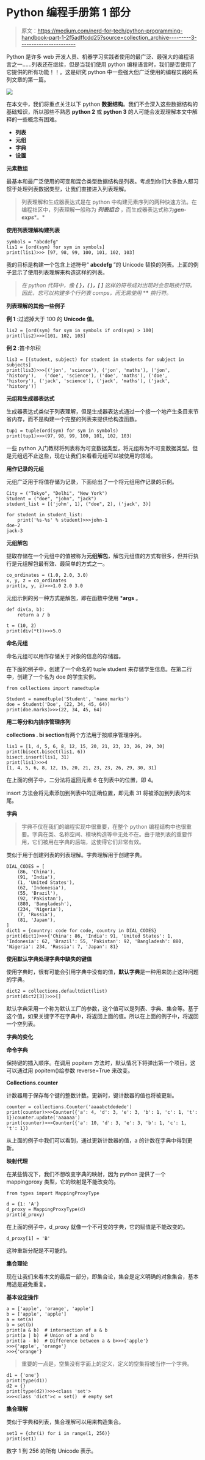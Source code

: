# Python 编程手册第 1 部分

> 原文：<https://medium.com/nerd-for-tech/python-programming-handbook-part-1-2f5adffcdd25?source=collection_archive---------3----------------------->

Python 是许多 web 开发人员、机器学习实践者使用的最广泛、最强大的编程语言之一……列表还在继续，但是当我们使用 python 编程语言时，我们是否使用了它提供的所有功能！！。这是研究 python 中一些强大但广泛使用的编程实践的系列文章的第一篇。

![](img/37e3b7dcc5e4f8f8d981f00d10796647.png)

在本文中，我们将重点关注以下 python **数据结构**。我们不会深入这些数据结构的基础知识，所以那些不熟悉 **python 2** 或 **python 3** 的人可能会发现理解本文中解释的一些概念有困难。

*   **列表**
*   **元组**
*   **字典**
*   **设置**

**元素数组**

最基本和最广泛使用的可变和混合类型数据结构是列表。考虑到你们大多数人都习惯于处理列表数据类型，让我们直接进入列表理解。

> 列表理解和生成器表达式是在 python 中构建元素序列的两种快速方法。在编程社区中，列表理解一般称为 ***列表组合*** ，而生成器表达式称为***gen-exps****。*

**使用列表理解构建列表**

```
symbols = "abcdefg"
lis1 = [ord(sym) for sym in symbols]
print(lis1)>>> [97, 98, 99, 100, 101, 102, 103]
```

我的目标是构建一个包含上述符号“ **abcdefg** ”的 Unicode 替换的列表。上面的例子显示了使用列表理解来构造这样的列表。

> *在 python 代码中，像* ***{ }，( )，[ ]*** *这样的符号成对出现时会忽略换行符。因此，您可以构建多个行列表 comps，而无需使用* ***\*** *换行符。*

**列表理解的其他一些例子**

**例 1** :过滤掉大于 100 的 **Unicode 值**。

```
lis2 = [ord(sym) for sym in symbols if ord(sym) > 100]
print(lis2)>>>[101, 102, 103]
```

**例 2** :笛卡尔积

```
lis3 = [(student, subject) for student in students for subject in subjects]
print(lis3)>>>[('jon', 'science'), ('jon', 'maths'), ('jon', 'history'),   ('doe', 'science'), ('doe', 'maths'), ('doe', 'history'), ('jack', 'science'), ('jack', 'maths'), ('jack', 'history')]
```

**元组和生成器表达式**

生成器表达式类似于列表理解，但是生成器表达式通过一个接一个地产生条目来节省内存，而不是构建一个完整的列表来提供给构造函数。

```
tup1 = tuple(ord(sym) for sym in symbols)
print(tup1)>>>(97, 98, 99, 100, 101, 102, 103)
```

一些 python 入门教材将列表称为可变数据类型，将元组称为不可变数据类型。但是元组远不止这些，现在让我们来看看元组可以被使用的领域。

**用作记录的元组**

元组广泛用于将值存储为记录，下面给出了一个将元组用作记录的示例。

```
City = ("Tokyo", "Delhi", "New York")
Student = ("doe", "john", "jack")
student_list = [('john', 1), ("doe", 2), ('jack', 3)]

for student in student_list:
    print('%s-%s' % student)>>>john-1
doe-2
jack-3
```

**元组解包**

提取存储在一个元组中的值被称为**元组解包**，解包元组值的方式有很多，但并行执行是元组解包最有效、最简单的方式之一。

```
co_ordinates = (1.0, 2.0, 3.0)
x, y, z = co_ordinates
print(x, y, z)>>>1.0 2.0 3.0
```

元组示例的另一种方式是解包，即在函数中使用 ***args** 。

```
def div(a, b):
    return a / b

t = (10, 2)
print(div(*t))>>>5.0
```

**命名元组**

命名元组可以用作存储关于对象的信息的存储器。

在下面的例子中，创建了一个命名的 tuple student 来存储学生信息。在第二行中，创建了一个名为 doe 的学生实例。

```
from collections import namedtuple

Student = namedtuple('Student', 'name marks')
doe = Student('Doe', (22, 34, 45, 64))
print(doe.marks)>>>(22, 34, 45, 64)
```

**用二等分和内排序管理序列**

**collections . bi section**有两个方法用于按顺序管理序列。

```
lis1 = [1, 4, 5, 6, 8, 12, 15, 20, 21, 23, 23, 26, 29, 30]
print(bisect.bisect(lis1, 6))
bisect.insort(lis1, 31)
print(lis1)>>>4
[1, 4, 5, 6, 8, 12, 15, 20, 21, 23, 23, 26, 29, 30, 31]
```

在上面的例子中，二分法将返回元素 6 在列表中的位置，即 4。

insort 方法会将元素添加到列表中的正确位置，即元素 31 将被添加到列表的末尾。

**字典**

> 字典不仅在我们的编程实现中很重要，在整个 python 编程结构中也很重要。字典在类、名称空间、模块构造等中无处不在。由于散列表的重要作用，它们被用在字典的后端，这使得它们非常有效。

类似于用于创建列表的列表理解。字典理解用于创建字典。

```
DIAL_CODES = [
    (86, 'China'),
    (91, 'India'),
    (1, 'United States'),
    (62, 'Indonesia'),
    (55, 'Brazil'),
    (92, 'Pakistan'),
    (880, 'Bangladesh'),
    (234, 'Nigeria'),
    (7, 'Russia'),
    (81, 'Japan'),
]
dict1 = {country: code for code, country in DIAL_CODES}
print(dict1)>>>{'China': 86, 'India': 91, 'United States': 1, 'Indonesia': 62, 'Brazil': 55, 'Pakistan': 92, 'Bangladesh': 880, 'Nigeria': 234, 'Russia': 7, 'Japan': 81}
```

**使用默认字典处理字典中缺失的键值**

使用字典时，很有可能会引用字典中没有的值，**默认字典**是一种用来防止这种问题的字典。

```
dict2 = collections.defaultdict(list)
print(dict2[3])>>>[]
```

默认字典采用一个称为默认工厂的参数，这个值可以是列表、字典、集合等。基于这个值，如果关键字不在字典中，将返回上面的值。所以在上面的例子中，将返回一个空列表。

**字典的变化**

**命令字典**

保持键的插入顺序。在调用 popitem 方法时，默认情况下将弹出第一个项目。这可以通过用 popitem()给参数 reverse=True 来改变。

**Collections.counter**

计数器用于保存每个键的整数计数。更新时，键计数器的值也将被更新。

```
counter = collections.Counter('aaaabctdedede')
print(counter)>>>Counter({'a': 4, 'd': 3, 'e': 3, 'b': 1, 'c': 1, 't': 1})counter.update('aaaaaa')
print(counter)>>>Counter({'a': 10, 'd': 3, 'e': 3, 'b': 1, 'c': 1, 't': 1})
```

从上面的例子中我们可以看到，通过更新计数器的值，a 的计数在字典中得到更新。

**映射代理**

在某些情况下，我们不想改变字典的映射，因为 python 提供了一个 mappingproxy 类型，它的映射是不能改变的。

```
from types import MappingProxyType

d = {1: 'A'}
d_proxy = MappingProxyType(d)
print(d_proxy)
```

在上面的例子中，d_proxy 就像一个不可变的字典，它的赋值是不能改变的。

```
d_proxy[1] = 'B'
```

这种重新分配是不可能的。

**集合理论**

现在让我们来看本文的最后一部分，即集合论，集合是定义明确的对象集合，基本用途是避免重复。

**基本设定操作**

```
a = ['apple', 'orange', 'apple']
b = ['apple', 'apple']
a = set(a)
b = set(b)
print(a & b)  # intersection of a & b
print(a | b)  # Union of a and b
print(a - b)  # Difference between a & b>>>{'apple'}
>>>{'apple', 'orange'}
>>>{'orange'}
```

> 重要的一点是，空集没有字面上的定义，定义的空集将被当作一个字典。

```
d1 = {'one'}
print(type(d1))
d2 = {}
print(type(d2))>>><class 'set'>
>>><class 'dict'>c = set()  # empty set
```

**集合理解**

类似于字典和列表，集合理解可以用来构造集合。

```
set1 = {chr(i) for i in range(1, 256)}
print(set1)
```

数字 1 到 256 的所有 Unicode 表示。